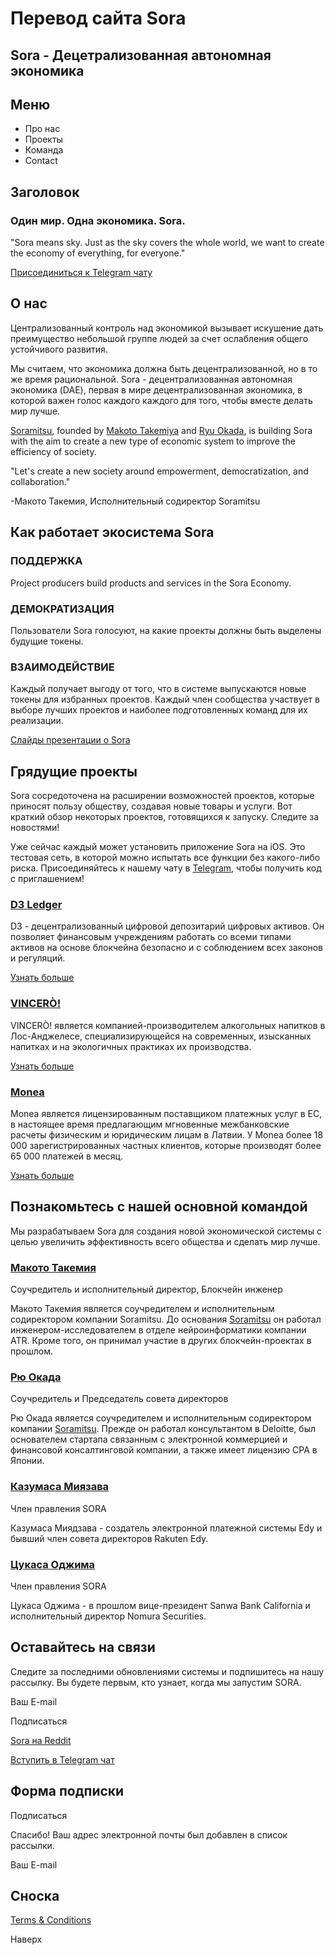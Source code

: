 # Перевод сайта Sora

## Sora - Децетрализованная автономная экономика

## Меню

- Про нас
- Проекты
- Команда
- Contact

## Заголовок

### Один мир. Одна экономика. Sora.

"Sora means sky. Just as the sky covers the whole world, we want to create the economy of everything, for everyone."

[Присоединиться к Telegram чату](https://t.me/sora_xor)

## О нас

Централизованный контроль над экономикой вызывает искушение дать преимущество небольшой группе людей за счет ослабления общего устойчивого развития.

Мы считаем, что экономика должна быть децентрализованной, но в то же время рациональной. Sora - децентрализованная автономная экономика (DAE), первая в мире децентрализованная экономика, в которой важен голос каждого каждого для того, чтобы вместе делать мир лучше.

[Soramitsu](https://soramitsu.co.jp/), founded by [Makoto Takemiya](https://www.linkedin.com/in/makoto-takemiya/) and [Ryu Okada](https://www.linkedin.com/in/ryu-okada-69080628/), is building Sora with the aim to create a new type of economic system to improve the efficiency of society.

"Let's create a new society around empowerment, democratization, and collaboration."

-Макото Такемия, Исполнительный содиректор Soramitsu

## Как работает экосистема Sora

### ПОДДЕРЖКА

Project producers build products and services in the Sora Economy.

### ДЕМОКРАТИЗАЦИЯ

Пользователи Sora голосуют, на какие проекты должны быть выделены будущие токены.

### ВЗАИМОДЕЙСТВИЕ

Каждый получает выгоду от того, что в системе выпускаются новые токены для избранных проектов. Каждый член сообщества участвует в выборе лучших проектов и наиболее подготовленных команд для их реализации.

[Слайды презентации о Sora](https://sora.org/slides)

## Грядущие проекты

Sora сосредоточена на расширении возможностей проектов, которые приносят пользу обществу, создавая новые товары и услуги. Вот краткий обзор некоторых проектов, готовящихся к запуску. Следите за новостями!

Уже сейчас каждый может установить приложение Sora на iOS. Это тестовая сеть, в которой можно испытать все функции без какого-либо риска. Присоединяйтесь к нашему чату в [Telegram](https://t.me/sora_xor), чтобы получить код с приглашением!

### [D3 Ledger](https://d3ledger.com/)

D3 - децентрализованный цифровой депозитарий цифровых активов. Он позволяет финансовым учреждениям работать со всеми типами активов на основе блокчейна безопасно и с соблюдением всех законов и регуляций.

[Узнать больше](https://d3ledger.com/)

### [VINCERÒ!](https://www.vincero.life/)

VINCERÒ! является компанией-производителем алкогольных напитков в Лос-Анджелесе, специализирующейся на современных, изысканных напитках и на экологичных практиках их производства.

[Узнать больше](https://www.vincero.life/)

### [Monea](http://www.monea.me/lv-en/home/)

Monea является лицензированным поставщиком платежных услуг в ЕС, в настоящее время предлагающим мгновенные межбанковские расчеты физическим и юридическим лицам в Латвии. У Monea более 18 000 зарегистрированных частных клиентов, которые производят более 65 000 платежей в месяц.

[Узнать больше](http://www.monea.me/lv-en/home/)

## Познакомьтесь с нашей основной командой

Мы разрабатываем Sora для создания новой экономической системы с целью увеличить эффективность всего общества и сделать мир лучше.

### [Макото Такемия](https://www.linkedin.com/in/makoto-takemiya/)

Соучредитель и исполнительный директор, Блокчейн инженер

Макото Такемия является соучредителем и исполнительным содиректором компании Soramitsu. До основания [Soramitsu](https://soramitsu.co.jp/) он работал инженером-исследователем в отделе нейроинформатики компании ATR. Кроме того, он принимал участие в других блокчейн-проектах в прошлом.

### [Рю Окада](https://www.linkedin.com/in/ryu-okada-69080628/)

Соучредитель и Председатель совета директоров

Рю Окада является соучредителем и исполнительным содиректором компании [Soramitsu](https://soramitsu.co.jp/). Прежде он работал консультантом в Deloitte, был основателем стартапа связанным с электронной коммерцией и финансовой консалтинговой компании, а также имеет лицензию CPA в Японии.

### [Казумаса Миязава](https://www.linkedin.com/in/kazumasa-miyazawa-52955564/)

Член правления SORA

Казумаса Миядзава - создатель электронной платежной системы Edy и бывший член совета директоров Rakuten Edy.

### [Цукаса Оджима](https://www.linkedin.com/in/tsukasa-ojima-309b1b90/)

Член правления SORA

Цукаса Оджима - в прошлом вице-президент Sanwa Bank California и исполнительный директор Nomura Securities.

## Оставайтесь на связи

Следите за последними обновлениями системы и подпишитесь на нашу рассылку. Вы будете первым, кто узнает, когда мы запустим SORA.

Ваш E-mail

Подписаться

[Sora на Reddit](https://reddit.com/r/SORA)

[Вступить в Telegram чат](https://t.me/sora_xor)

## Форма подписки

Подписаться

Спасибо! Ваш адрес электронной почты был добавлен в список рассылки.

Ваш E-mail

## Сноска

[Terms & Conditions](https://sora.org/terms)

Наверх

